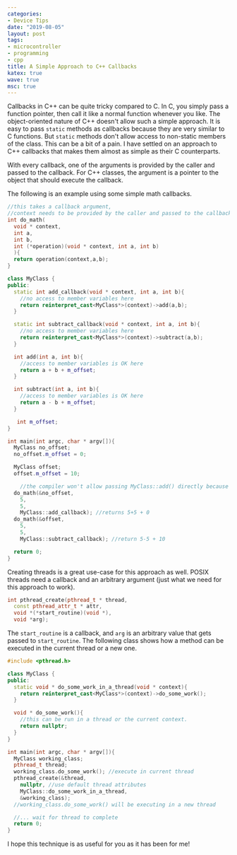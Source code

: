 ```yaml
---
categories:
- Device Tips
date: "2019-08-05"
layout: post
tags:
- microcontroller
- programming
- cpp
title: A Simple Approach to C++ Callbacks
katex: true
wave: true
msc: true
---
```


Callbacks in C++ can be quite tricky compared to C. In C, you simply pass a function pointer, then call it like a normal function whenever you like. The object-oriented nature of C++ doesn't allow such a simple approach. It is easy to pass `static` methods as callbacks because they are very similar to C functions. But `static` methods don't allow access to non-static members of the class. This can be a bit of a pain. I have settled on an approach to C++ callbacks that makes them almost as simple as their C counterparts.

With every callback, one of the arguments is provided by the caller and passed to the callback. For C++ classes, the argument is a pointer to the object that should execute the callback.

The following is an example using some simple math callbacks. 

```cpp
//this takes a callback argument, 
//context needs to be provided by the caller and passed to the callback
int do_math(
  void * context, 
  int a, 
  int b, 
  int (*operation)(void * context, int a, int b)
  ){
  return operation(context,a,b);
}

class MyClass {
public:
  static int add_callback(void * context, int a, int b){
    //no access to member variables here
    return reinterpret_cast<MyClass*>(context)->add(a,b);
  }

  static int subtract_callback(void * context, int a, int b){
    //no access to member variables here
    return reinterpret_cast<MyClass*>(context)->subtract(a,b);
  }

  int add(int a, int b){
    //access to member variables is OK here
    return a + b + m_offset;
  }

  int subtract(int a, int b){
    //access to member variables is OK here
    return a - b + m_offset;
  }

   int m_offset;
}

int main(int argc, char * argv[]){
  MyClass no_offset;
  no_offset.m_offset = 0;

  MyClass offset;
  offset.m_offset = 10;

    //the compiler won't allow passing MyClass::add() directly because it is non-static
  do_math(&no_offset, 
    5, 
    5, 
    MyClass::add_callback); //returns 5+5 + 0
  do_math(&offset, 
    5, 
    5, 
    MyClass::subtract_callback); //return 5-5 + 10

  return 0;
}
```

Creating threads is a great use-case for this approach as well. POSIX threads need a callback and an arbitrary argument (just what we need for this approach to work).

```cpp
int pthread_create(pthread_t * thread,
  const pthread_attr_t * attr,
  void *(*start_routine)(void *),
  void *arg);
```

The `start_routine` is a callback, and `arg` is an arbitrary value that gets passed to `start_routine`. The following class shows how a method can be executed in the current thread or a new one.

```cpp
#include <pthread.h>

class MyClass {
public:
  static void * do_some_work_in_a_thread(void * context){
    return reinterpret_cast<MyClass*>(context)->do_some_work();
  }

  void * do_some_work(){
    //this can be run in a thread or the current context.
    return nullptr;
  }
}

int main(int argc, char * argv[]){
  MyClass working_class;
  pthread_t thread;
  working_class.do_some_work(); //execute in current thread
  pthread_create(&thread, 
    nullptr, //use default thread attributes
    MyClass::do_some_work_in_a_thread, 
    &working_class);
  //working_class.do_some_work() will be executing in a new thread

  //... wait for thread to complete
  return 0;
}
```

I hope this technique is as useful for you as it has been for me!

